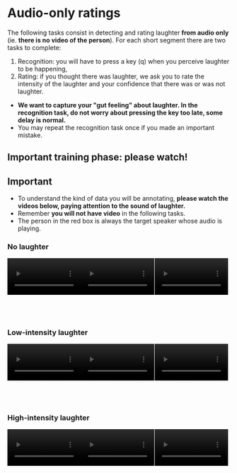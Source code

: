 # Audio-only ratings

The following tasks consist in detecting and rating laughter **from audio only** (ie. **there is no video of the person**). For each short segment there are two tasks to complete:

1. Recognition: you will have to press a key (q) when you perceive laughter to be happening,
2. Rating: if you thought there was laughter, we ask you to rate the intensity of the laughter and your confidence that there was or was not laughter.

<div class="md-block info">
<ul>
<li><strong>We want to capture your "gut feeling" about laughter. In the recognition task, do not worry about pressing the key too late, some delay is normal.</strong></li>
<li>You may repeat the recognition task once if you made an important mistake.</li>
</ul>
</div>

## Important training phase: please watch!

<div class="md-block warning">
<h2>Important</h2>
<ul>
<li>To understand the kind of data you will be annotating, <strong>please watch the videos below, paying attention to the sound of laughter.</strong>
<li>Remember <strong>you will not have video</strong> in the following tasks.</li>
<li>The person in the red box is always the target speaker whose audio is playing.</li>
</ul>
</div>

### No laughter

<div style="display: flex;">
<video style="max-width: 33%;" controls="true" src="$$www$$/samples/17_2f8b520c1e60c71d074820a010c90b4150acf491db6011c94df03aea1c6926c2_cam_1.mp4"></video>
<video style="max-width: 33%;" controls="true" src="$$www$$/samples/03_6272e578b6176b13435403979686b7cc00c746a1b37ecbc4cb67dd9dd401e03c_cam_3.mp4"></video>
<video style="max-width: 33%;" controls="true" src="$$www$$/samples/11_b2fe398b0c8902971fa0c8c80e78cca0e9869091ff79d1a446fa762ce7f518f5_cam_3.mp4"></video>
</div>
<br/><br/><br/>

### Low-intensity laughter

<div style="display: flex;">
<video style="max-width: 33%;" controls="true" src="$$www$$/samples/11_09ffcfd6275e0011da0d794b050e7a4efa0abc0ba1cd9b1b865b0a1630e15924_cam_1.mp4"></video>
<video style="max-width: 33%;" controls="true" src="$$www$$/samples/33_a1e409a58633e5a3499e6669ba74268bb73d1975dbbfe90994a4407f93d47172_cam_4.mp4"></video>
<video style="max-width: 33%;" controls="true" src="$$www$$/samples/23_d91bdba302a798d9492bfa5973e97dcfa67ff745e20208a5bee2a2a3c48daaba_cam_1.mp4"></video>
</div>
<br/><br/><br/>

### High-intensity laughter

<div style="display: flex;">
<video style="max-width: 33%;" controls="true" src="$$www$$/samples/01_793aeaa0ddbbceb35fee31c08b107b9b6ce34436c6bdfa673a601aa4f1681825_cam_1.mp4"></video>
<video style="max-width: 33%;" controls="true" src="$$www$$/samples/17_4cb60a84e446de7d0077be4912fe9931abe6bec2e3777c28c9bf2ae8b9358b01_cam_1.mp4"></video>
<video style="max-width: 33%;" controls="true" src="$$www$$/samples/25_a460e46f02b6c58e8d485f7a970cdc24bff1995f52a1e8040f08356ecde8cb35_cam_1.mp4"></video>
</div>
<br/><br/><br/>